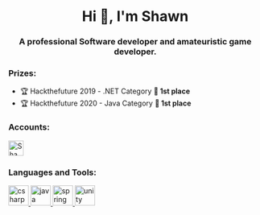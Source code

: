 
<!--
**ShawnRG/ShawnRG** is a ✨ _special_ ✨ repository because its `README.md` (this file) appears on your GitHub profile.

Here are some ideas to get you started:

- 🔭 I’m currently working on ...
- 🌱 I’m currently learning ...
- 👯 I’m looking to collaborate on ...
- 🤔 I’m looking for help with ...
- 💬 Ask me about ...
- 📫 How to reach me: ...
- 😄 Pronouns: ...
- ⚡ Fun fact: ...
-->

<h1 align="center">Hi 👋, I'm Shawn</h1>
<h3 align="center">A professional Software developer and amateuristic game developer.</h3>

<h3>Prizes:</h3>

- 🏆 Hackthefuture 2019 - .NET Category **🥇 1st place**
- 🏆 Hackthefuture 2020 - Java Category **🥇 1st place**  

<h3>Accounts: </h3>
<a href="https://dev.to/shawnrg">
  <img src="https://d2fltix0v2e0sb.cloudfront.net/dev-badge.svg" alt="Shawn's DEV Profile" height="30" width="30">
</a>

<h3 align="left">Languages and Tools:</h3>
<p align="left"> <a href="https://www.w3schools.com/cs/" target="_blank"> 
  <img src="https://cdn.jsdelivr.net/gh/devicons/devicon/icons/csharp/csharp-original.svg" alt="csharp" width="40" height="40"/> 
</a> <a href="https://www.java.com" target="_blank"> <img src="https://devicons.github.io/devicon/devicon.git/icons/java/java-original-wordmark.svg" alt="java" width="40" height="40"/> </a> <a href="https://spring.io/" target="_blank"> <img src="https://www.vectorlogo.zone/logos/springio/springio-icon.svg" alt="spring" width="40" height="40"/> </a> <a href="https://unity.com/" target="_blank"> <img src="https://www.vectorlogo.zone/logos/unity3d/unity3d-icon.svg" alt="unity" width="40" height="40"/> </a> </p>

 
>
